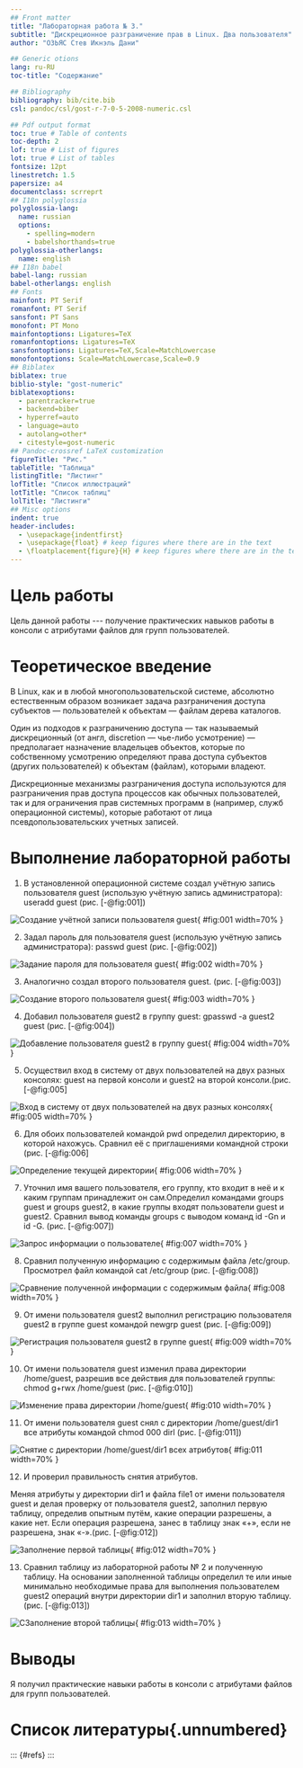```yaml
---
## Front matter
title: "Лабораторная работа № 3."
subtitle: "Дискреционное разграничение прав в Linux. Два пользователя"
author: "ОЗЬЯС Стев Икнэль Дани"

## Generic otions
lang: ru-RU
toc-title: "Содержание"

## Bibliography
bibliography: bib/cite.bib
csl: pandoc/csl/gost-r-7-0-5-2008-numeric.csl

## Pdf output format
toc: true # Table of contents
toc-depth: 2
lof: true # List of figures
lot: true # List of tables
fontsize: 12pt
linestretch: 1.5
papersize: a4
documentclass: scrreprt
## I18n polyglossia
polyglossia-lang:
  name: russian
  options:
	- spelling=modern
	- babelshorthands=true
polyglossia-otherlangs:
  name: english
## I18n babel
babel-lang: russian
babel-otherlangs: english
## Fonts
mainfont: PT Serif
romanfont: PT Serif
sansfont: PT Sans
monofont: PT Mono
mainfontoptions: Ligatures=TeX
romanfontoptions: Ligatures=TeX
sansfontoptions: Ligatures=TeX,Scale=MatchLowercase
monofontoptions: Scale=MatchLowercase,Scale=0.9
## Biblatex
biblatex: true
biblio-style: "gost-numeric"
biblatexoptions:
  - parentracker=true
  - backend=biber
  - hyperref=auto
  - language=auto
  - autolang=other*
  - citestyle=gost-numeric
## Pandoc-crossref LaTeX customization
figureTitle: "Рис."
tableTitle: "Таблица"
listingTitle: "Листинг"
lofTitle: "Список иллюстраций"
lotTitle: "Список таблиц"
lolTitle: "Листинги"
## Misc options
indent: true
header-includes:
  - \usepackage{indentfirst}
  - \usepackage{float} # keep figures where there are in the text
  - \floatplacement{figure}{H} # keep figures where there are in the text
---
```


# Цель работы

Цель данной работы --- получение практических навыков работы в консоли с атрибутами файлов для групп пользователей.


# Теоретическое введение

В Linux, как и в любой многопользовательской системе, абсолютно естественным образом возникает задача разграничения доступа субъектов — пользователей к объектам — файлам дерева каталогов.

Один из подходов к разграничению доступа — так называемый дискреционный (от англ, discretion — чье-либо усмотрение) — предполагает назначение владельцев объектов, которые по собственному усмотрению определяют права доступа субъектов (других пользователей) к объектам (файлам), которыми владеют.

Дискреционные механизмы разграничения доступа используются для разграничения прав доступа процессов как обычных пользователей, так и для ограничения прав системных программ в (например, служб операционной системы), которые работают от лица псевдопользовательских учетных записей.


# Выполнение лабораторной работы

1.  В установленной операционной системе создал учётную запись пользователя guest (использую учётную запись администратора): useradd guest (рис. [-@fig:001])

![Создание учётной записи пользователя guest](image/1.png){ #fig:001 width=70% }

2. Задал пароль для пользователя guest (использую учётную запись администратора): passwd guest (рис. [-@fig:002])

![Задание пароля для пользователя guest](image/2.png){ #fig:002 width=70% }

3. Аналогично создал второго пользователя guest. (рис. [-@fig:003])

![Создание второго пользователя guest](image/3.png){ #fig:003 width=70% }

4. Добавил пользователя guest2 в группу guest: gpasswd -a guest2 guest (рис. [-@fig:004])

![Добавление пользователя guest2 в группу guest](image/4.png){ #fig:004 width=70% }

5. Осуществил вход в систему от двух пользователей на двух разных консолях: guest на первой консоли и guest2 на второй консоли.(рис. [-@fig:005]

![Вход в систему от двух пользователей на двух разных консолях](image/5.png){ #fig:005 width=70% }

6. Для обоих пользователей командой pwd определил директорию, в которой нахожусь. Сравнил её с приглашениями командной строки (рис. [-@fig:006]

![Определение текущей директории](image/6.png){ #fig:006 width=70% }

7. Уточнил имя вашего пользователя, его группу, кто входит в неё и к каким группам принадлежит он сам.Определил командами groups guest и groups guest2, в какие группы входят пользователи guest и guest2. Сравнил вывод команды groups с выводом команд id -Gn и id -G. (рис. [-@fig:007])

![Запрос информации о пользователе](image/7.png){ #fig:007 width=70% }

8. Сравнил полученную информацию с содержимым файла /etc/group. Просмотрел файл командой cat /etc/group (рис. [-@fig:008])

![Сравнение полученной информации с содержимым файла](image/8.png){ #fig:008 width=70% }

9. От имени пользователя guest2 выполнил регистрацию пользователя guest2 в группе guest командой
newgrp guest (рис. [-@fig:009])

![Регистрация пользователя guest2 в группе guest](image/9.png){ #fig:009 width=70% }

10. От имени пользователя guest изменил права директории /home/guest, разрешив все действия для пользователей группы: chmod g+rwx /home/guest (рис. [-@fig:010])

![Изменение права директории /home/guest](image/10.png){ #fig:010 width=70% }

11. От имени пользователя guest снял с директории /home/guest/dir1 все атрибуты командой
chmod 000 dirl (рис. [-@fig:011])

![Снятие с директории /home/guest/dir1 всех атрибутов](image/11.png){ #fig:011 width=70% }

12. И проверил правильность снятия атрибутов.

Меняя атрибуты у директории dir1 и файла file1 от имени пользователя guest и делая проверку от пользователя guest2, заполнил первую таблицу, определив опытным путём, какие операции разрешены, а какие нет. Если операция разрешена, занес в таблицу знак «+», если не разрешена, знак «-».(рис. [-@fig:012])

![Заполнение первой таблицы](image/12.png){ #fig:012 width=70% }

13. Сравнил таблицу из лабораторной работы № 2 и полученную таблицу. На основании заполненной таблицы определил те или иные минимально необходимые права для выполнения пользователем guest2 операций внутри директории dir1 и заполнил вторую таблицу.(рис. [-@fig:013])

![СЗаполнение второй таблицы](image/13.png){ #fig:013 width=70% }


# Выводы

Я получил практические навыки работы в консоли с атрибутами файлов для групп пользователей.
   
# Список литературы{.unnumbered}

::: {#refs}
:::
